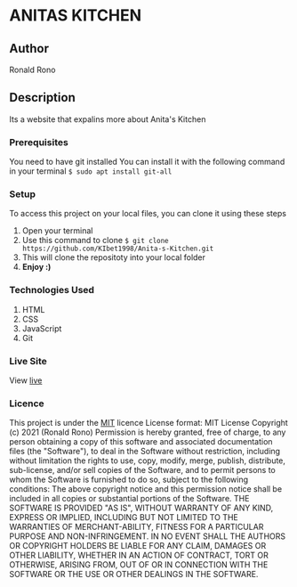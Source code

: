 # ANITAS KITCHEN
## Author
Ronald Rono
## Description
Its a website that expalins more about Anita's Kitchen
### Prerequisites
You need to have git installed
You can install it with the following command in your terminal
`$ sudo apt install git-all`
### Setup
To access this project on your local files, you can clone it using these steps
1. Open your terminal
1. Use this command to clone `$ git clone https://github.com/KIbet1998/Anita-s-Kitchen.git`
1. This will clone the repositoty into your local folder
1. __Enjoy :)__
### Technologies Used
1. HTML
1. CSS
1. JavaScript
1. Git
### Live Site
View [live](https://kibet1998.github.io/Anita-s-Kitchen/)
### Licence
This project is under the  [MIT](LICENSE) licence
License format:
MIT License
Copyright (c) 2021 (Ronald Rono)
Permission is hereby granted, free of charge, to any person obtaining a copy
of this software and associated documentation files (the "Software"), to deal
in the Software without restriction, including without limitation the rights
to use, copy, modify, merge, publish, distribute, sub-license, and/or sell
copies of the Software, and to permit persons to whom the Software is
furnished to do so, subject to the following conditions:
The above copyright notice and this permission notice shall be included in all
copies or substantial portions of the Software.
THE SOFTWARE IS PROVIDED "AS IS", WITHOUT WARRANTY OF ANY KIND, EXPRESS OR
IMPLIED, INCLUDING BUT NOT LIMITED TO THE WARRANTIES OF MERCHANT-ABILITY,
FITNESS FOR A PARTICULAR PURPOSE AND NON-INFRINGEMENT. IN NO EVENT SHALL THE
AUTHORS OR COPYRIGHT HOLDERS BE LIABLE FOR ANY CLAIM, DAMAGES OR OTHER
LIABILITY, WHETHER IN AN ACTION OF CONTRACT, TORT OR OTHERWISE, ARISING FROM,
OUT OF OR IN CONNECTION WITH THE SOFTWARE OR THE USE OR OTHER DEALINGS IN THE
SOFTWARE. 